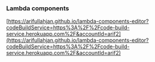 ### Lambda components


[https://arifullahjan.github.io/lambda-components-editor?codeBuildService=https%3A%2F%2Fcode-build-service.herokuapp.com%2F&accountId=arif2](https://arifullahjan.github.io/lambda-components-editor?codeBuildService=https%3A%2F%2Fcode-build-service.herokuapp.com%2F&accountId=arif2)


